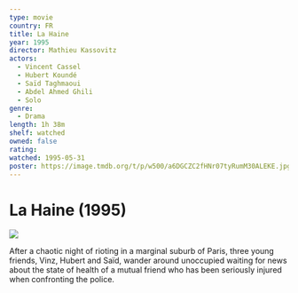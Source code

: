 ```yaml
---
type: movie
country: FR
title: La Haine
year: 1995
director: Mathieu Kassovitz
actors:
  - Vincent Cassel
  - Hubert Koundé
  - Saïd Taghmaoui
  - Abdel Ahmed Ghili
  - Solo
genre:
  - Drama
length: 1h 38m
shelf: watched
owned: false
rating:
watched: 1995-05-31
poster: https://image.tmdb.org/t/p/w500/a6DGCZC2fHNr07tyRumM30ALEKE.jpg
---
```


# La Haine (1995)

![](https://image.tmdb.org/t/p/w500/a6DGCZC2fHNr07tyRumM30ALEKE.jpg)

After a chaotic night of rioting in a marginal suburb of Paris, three young friends, Vinz, Hubert and Saïd, wander around unoccupied waiting for news about the state of health of a mutual friend who has been seriously injured when confronting the police.